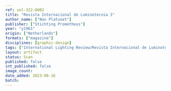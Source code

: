 ```yaml
---
ref: sol-322-0002
title: "Revista Internacional de Luminotecnia 3"
author_name: ["Nan Platvoet"]
publisher: ["Stichting Prometheus"]
year: "y1961"
origin: ["Netherlands"]
formats: ["magazine"]
disciplines: [graphic-design]
tags: ["International Lighting Review/Revista Internacional de Luminotecnia"]
layout: artifact
status: Scan
published: false
int_published: false
image_count:
date_added: 2023-06-16
batch:
---
```

